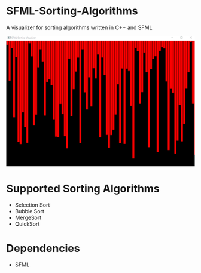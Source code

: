 # SFML-Sorting-Algorithms
A visualizer for sorting algorithms written in C++ and SFML

![](https://github.com/upeng5/SFML_sorting/blob/master/selection_example.gif)

# Supported Sorting Algorithms
<ul>
  <li>Selection Sort</li>
  <li>Bubble Sort</li>
  <li>MergeSort</li>
  <li>QuickSort</li>
</ul>

# Dependencies
<ul>
  <li>SFML</li>
</ul>
